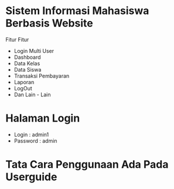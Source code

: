 # Sistem Informasi Mahasiswa Berbasis Website
Fitur Fitur 

* Login Multi User
* Dashboard
* Data Kelas 
* Data Siswa
* Transaksi Pembayaran
* Laporan 
* LogOut
* Dan Lain - Lain

# Halaman Login

* Login     : admin1
* Password  : admin

# Tata Cara Penggunaan Ada Pada Userguide
